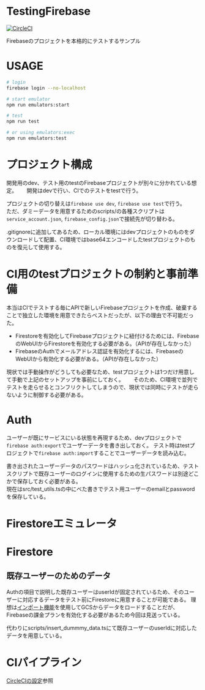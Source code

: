 # TestingFirebase
[![CircleCI](https://circleci.com/gh/Kesin11/TestingFirebase/tree/master.svg?style=svg)](https://circleci.com/gh/Kesin11/TestingFirebase/tree/master)

Firebaseのプロジェクトを本格的にテストするサンプル

# USAGE
```sh
# login
firebase login --no-localhost

# start emulator
npm run emulators:start

# test
npm run test

# or using emulators:exec
npm run emulators:test
```

# プロジェクト構成
開発用のdev、テスト用のtestのFirebaseプロジェクトが別々に分かれている想定。　　
開発はdevで行い、CIでのテストをtestで行う。

プロジェクトの切り替えは`firebase use dev`, `firebase use test`で行う。  
ただ、ダミーデータを用意するためのscripts/の各種スクリプトは`service_account.json`, `firebase_config.json`で接続先が切り替わる。

.gitignoreに追加してあるため、ローカル環境にはdevプロジェクトのものをダウンロードして配置、CI環境ではbase64エンコードしたtestプロジェクトのものを復元して使用する。

# CI用のtestプロジェクトの制約と事前準備
本当はCIでテストする毎にAPIで新しいFirebaseプロジェクトを作成、破棄することで独立した環境を用意できたらベストだったが、以下の理由で不可能だった。

- Firestoreを有効化してFirebaseプロジェクトに紐付けるためには、FirebaseのWebUIからFirestoreを有効化する必要がある。（APIが存在しなかった）
- FirebaseのAuthでメールアドレス認証を有効化するには、FirebaseのWebUIから有効化する必要がある。（APIが存在しなかった）

現状では手動操作がどうしても必要なため、testプロジェクトは1つだけ用意して手動で上記のセットアップを事前にしておく。　　
そのため、CI環境で並列でテストを走らせるとコンフリクトしてしまうので、現状では同時にテストが走らないように制御する必要がある。

# Auth
ユーザーが既にサービスにいる状態を再現するため、devプロジェクトで`firebase auth:export`でユーザーデータを書き出しておく。
テスト時はtestプロジェクトで`firebase auth:import`することでユーザーデータを読み込む。

書き出されたユーザーデータのパスワードはハッシュ化されているため、テストスクリプトで既存ユーザーのログインに使用するための生パスワードは別途どこかで保存しておく必要がある。  
現在はsrc/test_utils.tsの中にべた書きでテスト用ユーザーのemailとpasswordを保存している。

# Firestoreエミュレータ

# Firestore
## 既存ユーザーのためのデータ
Authの項目で説明した既存ユーザーはuserIdが固定されているため、そのユーザーに対応するデータをテスト前にFirestoreに用意することが可能である。
理想は[インポート機能](https://firebase.google.com/docs/firestore/manage-data/export-import)を使用してGCSからデータをロードすることだが、Firebaseの課金プランを有効化する必要があるため今回は見送っている。

代わりにscripts/insert_dummmy_data.tsにて既存ユーザーのuserIdに対応したデータを用意している。

# CIパイプライン
[CircleCIの設定](./.circleci/config.yml)参照